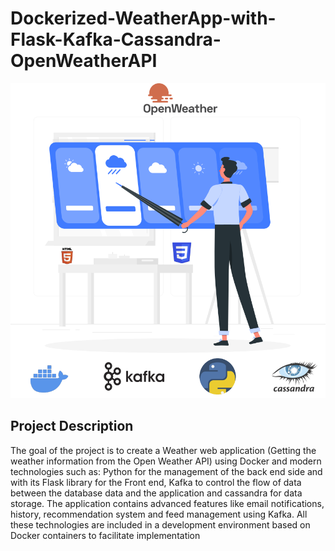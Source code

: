 # Dockerized-WeatherApp-with-Flask-Kafka-Cassandra-OpenWeatherAPI
![Project Logo](https://github.com/SBJ2000/Dockerized-WeatherApp-with-Flask-Kafka-Cassandra-OpenWeatherAPI/blob/main/Images/Logo.png)

## Project Description
The goal of the project is to create a Weather web application (Getting the weather information from the Open Weather API) using Docker and modern technologies such as: Python for the management of the back end side and with its Flask library for the Front end, Kafka to control the flow of data between the database data and the application and cassandra for data storage.
The application contains advanced features like email notifications, history, recommendation system and feed management using Kafka.
All these technologies are included in a development environment based on Docker containers to facilitate implementation
